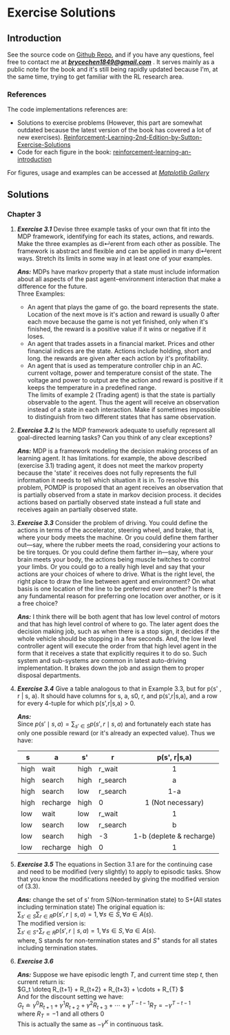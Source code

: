 <head>
    <script src="https://cdn.mathjax.org/mathjax/latest/MathJax.js?config=TeX-AMS-MML_HTMLorMML" type="text/javascript"></script>
    <script type="text/x-mathjax-config">
        MathJax.Hub.Config({
            tex2jax: {
            skipTags: ['script', 'noscript', 'style', 'textarea', 'pre'],
            inlineMath: [['$','$']]
            }
        });
    </script>
</head>

# Exercise Solutions

## Introduction 
See the source code on [Github Repo](https://github.com/brycechen1849/RL2BookSolutions), and if you have any questions, feel free to contact me at ***brycechen1849@gmail.com*** .
It serves mainly as a public note for the book and it's still being rapidly updated because I'm, at the same time, trying to get familiar with the RL research area.  

### References
The code implementations references are:
+ Solutions to exercise problems (However, this part are somewhat outdated because the latest version of the book has covered a lot of new exercises).
[Reinforcement-Learning-2nd-Edition-by-Sutton-Exercise-Solutions](https://github.com/LyWangPX/Reinforcement-Learning-2nd-Edition-by-Sutton-Exercise-Solutions)
+ Code for each figure in the book: [reinforcement-learning-an-introduction](https://github.com/ShangtongZhang/reinforcement-learning-an-introduction)  

For figures, usage and examples can be accessed at *[Matplotlib Gallery](https://matplotlib.org/gallery/index.html)*

## Solutions

### Chapter 3
1. ***Exercise 3.1*** Devise three example tasks of your own that fit into the MDP framework, identifying for each its states, actions, and rewards. Make the three examples as di↵erent from each other as possible. The framework is abstract and flexible and can be applied in many di↵erent ways. Stretch its limits in some way in at least one of your examples.

    ***Ans:***  MDPs have markov property that a state must include information about all aspects of the past agent–environment interaction that make a difference for the future.  
    Three Examples:  
    + An agent that plays the game of go. the board represents the state. Location of the next move is it's action and reward is usually 0 after each move because the game is not yet finished, only when it's finished, the reward is a positive value if it wins or negative if it loses.  
    + An agent that trades assets in a financial market. Prices and other financial indices are the state. Actions include holding, short and long. the rewards are given after each action by it's profitability.
    + An agent that is used as temperature controller chip in an AC. current voltage, power and temperature consist of the state. The voltage and power to output are the action and reward is positive if it keeps the temperature in a predefined range.  
    The limits of example 2 (Trading agent) is that the state is partially observable to the agent. Thus the agent will receive an observation instead of a state in each interaction. Make if sometimes impossible to distinguish from two different states that has same observation.

2. ***Exercise 3.2*** Is the MDP framework adequate to usefully represent all goal-directed learning tasks? Can you think of any clear exceptions? 

    ***Ans:***  MDP is a framework modeling the decision making process of an learning agent. It has limitations. for example, the above described (exercise 3.1) trading agent, it does not meet the markov property because the 'state' it receives does not fully represents the full information it needs to tell which situation it is in. To resolve this problem, POMDP is proposed that an agent receives an observation that is partially observed from a state in markov decision process. it decides actions based on partially observed state instead a full state and receives again an partially observed state.
    
3. ***Exercise 3.3***  Consider the problem of driving. You could define the actions in terms of the accelerator, steering wheel, and brake, that is, where your body meets the machine. Or you could define them farther out—say, where the rubber meets the road, considering your actions to be tire torques. Or you could define them farther in—say, where your brain meets your body, the actions being muscle twitches to control your limbs. Or you could go to a really high level and say that your actions are your choices of where to drive. What is the right level, the right place to draw the line between agent and environment? On what basis is one location of the line to be preferred over another? Is there any fundamental reason for preferring one location over another, or is it a free choice? 
   
    ***Ans:*** I think there will be both agent that has low level control of motors and that has high level control of where to go. The later agent does the decision making job, such as when there is a stop sign, it decides if the whole vehicle should be stopping in a few seconds. And, the low level controller agent will execute the order from that high level agent in the form that it receives a state that explicitly requires it to do so. Such system and sub-systems are common in latest auto-driving implementation. It brakes down the job and assign them to proper disposal departments.

4. ***Exercise 3.4*** 
    Give a table analogous to that in Example 3.3, but for p(s' , r | s, a). It should have columns for s, a, s0, r, and p(s',r|s,a), and a row for every 4-tuple for which p(s',r|s,a) > 0.
    
    ***Ans:***  
    Since $p(s'\mid s,a) = \sum_{s' \in S}{p(s',r \mid s,a)}$ and fortunately each state has only one possible reward (or it's already an expected value). Thus we have:  

    |s|a|s'|r|p(s', r&#124;s,a)|  
    |----|----|----|----|:----:|  
    |high|wait|high|r_wait|1|  
    |high|search|high|r_search|a|  
    |high|search|low|r_search|1-a|  
    | high   | recharge |   high | 0   |  1 (Not necessary)                 |  
    | low   | wait |   low | r_wait   |  1                 |  
    | low   | search |   low | r_search   |  b                 |  
    | low   | search |   high | -3   |  1-b (deplete & recharge)           |  
    | low   | recharge |   high | 0   |  1                 |  
    
1. ***Exercise 3.5*** The equations in Section 3.1 are for the continuing case and need to be modified (very slightly) to apply to episodic tasks. Show that you know the modifications needed by giving the modified version of (3.3).
    
    ***Ans:*** change the set of s' from S(Non-termination state) to S+(All states including termination state)
    The original equation is:  
    $\sum_{s' \in S}{\sum_{r \in R}{p(s',r \mid s,a)}}=1,\forall s\in S,\forall a\in A(s).$         
    The modified version is:  
    $\sum_{s' \in S^+}{\sum_{r \in R}{p(s',r \mid s,a)}}=1,\forall s\in S,\forall a\in A(s).$    
    where, S stands for non-termination states and $S^+$ stands for all states including termination states.  
    
1. ***Exercise 3.6***  
    
    ***Ans:***   Suppose we have episodic length $T$, and current time step $t$, then current return is:  
    $G_t \doteq R_{t+1} + R_{t+2} + R_{t+3} + \cdots + R_{T} $  
    And for the discount setting we have:  
    $G_t \doteq \gamma^0 R_{t+1} + \gamma^1 R_{t+2} + \gamma^2 R_{t+3} + \cdots + \gamma^{T-t-1} R_{T} = -\gamma^{T-t-1}$  
    where $R_{T} = -1$ and all others 0  
    This is actually the same as $-\gamma^{K}$ in continuous task.
    
    
    
    
 
    
    
    
    
    
    